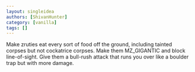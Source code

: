 ```yaml
---
layout: singleidea
authors: [ShivanHunter]
category: [vanilla]
tags: []
---
```

Make zruties eat every sort of food off the ground, including tainted corpses but not cockatrice corpses. Make them MZ_GIGANTIC and block line-of-sight. Give them a bull-rush attack that runs you over like a boulder trap but with more damage.

